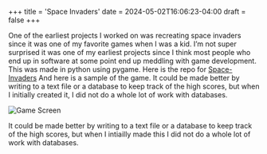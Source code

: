 +++
title = 'Space Invaders'
date = 2024-05-02T16:06:23-04:00
draft = false
+++


One of the earliest projects I worked on was recreating space invaders since it was one of my favorite games when I was a kid. I’m not super surprised it was one of my earliest projects since I think most people who end up in software at some point end up meddling with game development.
This was made in python using pygame.
Here is the repo for [Space-Invaders](https://github.com/m-r-maxwell/space-invaders)
And here is a sample of the game.
It could be made better by writing to a text file or a database to keep track of the high scores, but when I initially created it, I did not do a whole lot of work with databases.


![Game Screen](../img/spin.png "game start screen")

It could be made better by writing to a text file or a database to keep track of the high scores, but when I intiailly made this I did not do a whole lot of work with databases.